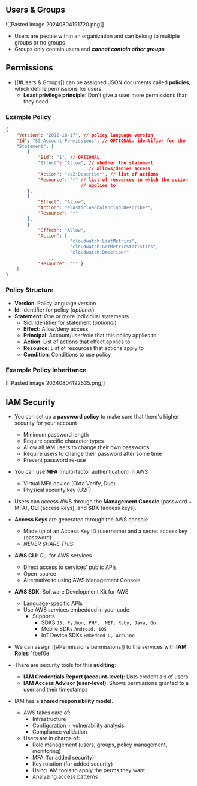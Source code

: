 ## Users & Groups

![[Pasted image 20240804191720.png]]

* Users are people within an organization and can belong to multiple groups or no groups 
* Groups only contain users and ***cannot contain other groups***
## Permissions 

- [[#Users & Groups]] can be assigned JSON documents called **policies**, which define permissions for users.
	- **Least privilege principle**: Don't give a user more permissions than they need 
### Example Policy

```json
{ 
	"Version": "2012-10-17", // policy language version 
	"Id": "S3-Account-Permissions", // OPTIONAL: identifier for the                                        // policy
	"Statement": [ 
		{   
			"Sid": "1", // OPTIONAL: 
			"Effect": "Allow", // whether the statement 
							   // allows/denies access
			"Action": "ec2:Describe*", // list of actions
			"Resource": "*" // list of resources to which the action
							// applies to
		}, 
		{ 
			"Effect": "Allow", 
			"Action": "elasticloadbalancing:Describe*", 
			"Resource": "*" 
		}, 
		{ 
			"Effect": "Allow", 
			"Action": [ 
						"cloudwatch:ListMetrics",
						"cloudwatch:GetMetricStatistics",
						"cloudwatch:Describe*" 
				], 
			"Resource": "*" } 
	] 
}
```

### Policy Structure

- **Version**: Policy language version 
- **Id**: Identifier for policy (*optional*)
- **Statement**: One or more individual statements
	* **Sid**: Identifier for statement (*optional*)
	* **Effect**: Allow/deny access 
	* **Principal**: Account/user/role that this policy applies to
	* **Action**: List of actions that effect applies to 
	* **Resource**: List of resources that actions apply to 
	* **Condition**: Conditions to use policy
### Example Policy Inheritance

![[Pasted image 20240804192535.png]]


## IAM Security 

* You can set up a **password policy** to make sure that there's higher security for your account
	* Minimum password length
	* Require specific character types
	* Allow all IAM users to change their own passwords
	* Require users to change their password after some time 
	* Prevent password re-use
* You can use **MFA** (multi-factor authentication) in AWS
	* Virtual MFA device (Okta Verify, Duo) 
	* Physical security key (U2F)
* Users can access AWS through the **Management Console** (password + MFA), **CLI** (access keys), and **SDK** (access keys).
* **Access Keys** are generated through the AWS console 
	* Made up of an Access Key ID (username) and a secret access key (password)
	* *NEVER SHARE THIS.*
* **AWS CLI**: CLI for AWS services 
	* Direct access to services' public APIs 
	* Open-source
	* Alternative to using AWS Management Console 
* **AWS SDK**: Software Development Kit for AWS 
	* Language-specific APIs 
	* Use AWS services embedded in your code
		* Supports
			* SDKS `JS, Python, PHP, .NET, Ruby, Java, Go`
			* Mobile SDKs `Android, iOS`
			* IoT Device SDKs `Embedded C, Arduino`
* We can assign [[#Permissions|permissions]] to the services with **IAM Roles** ^fbef0e
* There are security tools for this **auditing**: 
	* **IAM Credentials Report (account-level)**: Lists credentials of users
	* **IAM Access Advisor (user-level)**: Shows permissions granted to a user and their timestamps

* IAM has a **shared responsibility model**. 
	* AWS takes care of: 
		* Infrastructure
		* Configuration + vulnerability analysis
		* Compliance validation
	* Users are in charge of:
		* Role management (users, groups, policy management, monitoring)
		* MFA (for added security)
		* Key rotation (for added security)
		* Using IAM tools to apply the perms they want
		* Analyzing access patterns